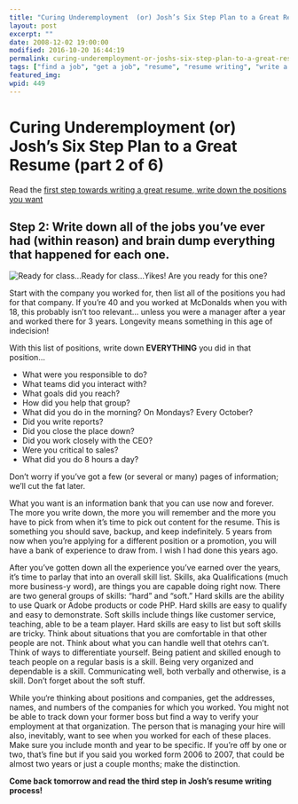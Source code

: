 ```yaml
---
title: "Curing Underemployment  (or) Josh’s Six Step Plan to a Great Resume (part 2 of 6)"
layout: post
excerpt: ""
date: 2008-12-02 19:00:00
modified: 2016-10-20 16:44:19
permalink: curing-underemployment-or-joshs-six-step-plan-to-a-great-resume-part-2-of-6/index.html
tags: ["find a job", "get a job", "resume", "resume writing", "write a cv", "write a resume", "personal development"]
featured_img: 
wpid: 449
---
```


# Curing Underemployment  (or) Josh’s Six Step Plan to a Great Resume (part 2 of 6)

Read the [first step towards writing a great resume, write down the positions you want](/curing-underemployment-or-joshs-six-step-plan-to-a-great-resume-part-1-of-6/)

Step 2: Write down all of the jobs you’ve ever had (within reason) and brain dump everything that happened for each one.
------------------------------------------------------------------------------------------------------------------------

![Ready for class...](/_images/2008/12/training_room.jpg "Training room full of computers in Victoria, Canada")Ready for class...Yikes! Are you ready for this one?

Start with the company you worked for, then list all of the positions you had for that company. If you’re 40 and you worked at McDonalds when you with 18, this probably isn’t too relevant… unless you were a manager after a year and worked there for 3 years. Longevity means something in this age of indecision!

With this list of positions, write down **EVERYTHING** you did in that position…

- What were you responsible to do?
- What teams did you interact with?
- What goals did you reach?
- How did you help that group?
- What did you do in the morning? On Mondays? Every October?
- Did you write reports?
- Did you close the place down?
- Did you work closely with the CEO?
- Were you critical to sales?
- What did you do 8 hours a day?

Don’t worry if you’ve got a few (or several or many) pages of information; we’ll cut the fat later.

What you want is an information bank that you can use now and forever. The more you write down, the more you will remember and the more you have to pick from when it’s time to pick out content for the resume. This is something you should save, backup, and keep indefinitely. 5 years from now when you’re applying for a different position or a promotion, you will have a bank of experience to draw from. I wish I had done this years ago.

After you’ve gotten down all the experience you’ve earned over the years, it’s time to parlay that into an overall skill list. Skills, aka Qualifications (much more business-y word), are things you are capable doing right now. There are two general groups of skills: “hard” and “soft.” Hard skills are the ability to use Quark or Adobe products or code PHP. Hard skills are easy to qualify and easy to demonstrate. Soft skills include things like customer service, teaching, able to be a team player. Hard skills are easy to list but soft skills are tricky. Think about situations that you are comfortable in that other people are not. Think about what you can handle well that otehrs can’t. Think of ways to differentiate yourself. Being patient and skilled enough to teach people on a regular basis is a skill. Being very organized and dependable is a skill. Communicating well, both verbally and otherwise, is a skill. Don’t forget about the soft stuff.

While you‘re thinking about positions and companies, get the addresses, names, and numbers of the companies for which you worked. You might not be able to track down your former boss but find a way to verify your employment at that organization. The person that is managing your hire will also, inevitably, want to see when you worked for each of these places. Make sure you include month and year to be specific. If you’re off by one or two, that’s fine but if you said you worked form 2006 to 2007, that could be almost two years or just a couple months; make the distinction.

**Come back tomorrow and read the third step in Josh’s resume writing process!**